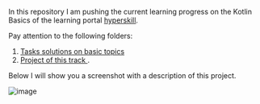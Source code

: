 In this repository I am pushing the current learning progress on the Kotlin Basics of the learning portal [hyperskill](https://hyperskill.org/projects/196?track=18). 

Pay attention to the following folders:
1. [Tasks solutions on basic topics](https://github.com/ILYA-NASA/Zookeeper/tree/master/Topics)
2. [Project of this track ](https://github.com/ILYA-NASA/Zookeeper/tree/master/Zookeeper).    


Below I will show you a screenshot with a description of this project.

![image](https://user-images.githubusercontent.com/99810114/207583021-056f2731-db78-497b-8d5e-f64a96cc1c30.png)
